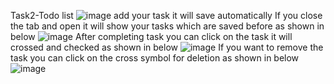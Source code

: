 Task2-Todo list
![image](https://github.com/user-attachments/assets/bbcde3b8-0450-443a-80fa-c1c80251e6a1)
add your task it will save automatically If you close the tab and open it will show your tasks which are saved before as shown in below
![image](https://github.com/user-attachments/assets/ec2c8938-a4f6-45d3-a11c-dd80a970be8e)
After completing task you can click on the task it will crossed and checked as shown in below
![image](https://github.com/user-attachments/assets/aa61ad7c-576a-4ed0-9c7a-090c114882c1)
If you want to remove the task you can click on the cross symbol for deletion as shown in below
![image](https://github.com/user-attachments/assets/30ea9ea5-ed49-4992-afe4-34f62503914a)
